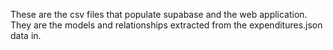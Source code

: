These are the csv files that populate supabase and the web application.
They are the models and relationships extracted from the expenditures.json data in.